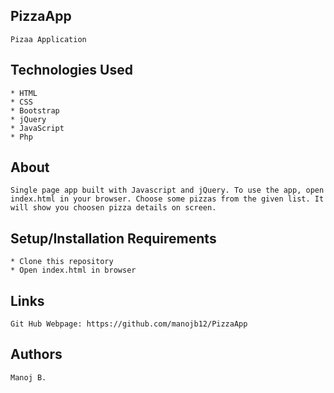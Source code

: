 ## PizzaApp
	Pizaa Application

## Technologies Used
	* HTML
	* CSS
	* Bootstrap
	* jQuery
	* JavaScript
	* Php

## About
	Single page app built with Javascript and jQuery. To use the app, open index.html in your browser. Choose some pizzas from the given list. It will show you choosen pizza details on screen.

## Setup/Installation Requirements
	* Clone this repository
	* Open index.html in browser

## Links
	Git Hub Webpage: https://github.com/manojb12/PizzaApp

## Authors
	Manoj B.
